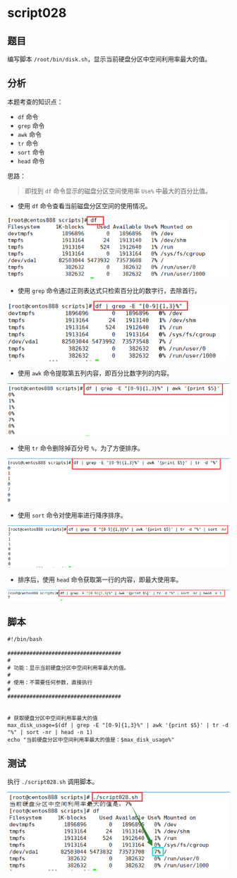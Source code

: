 # script028
## 题目

编写脚本 `/root/bin/disk.sh`，显示当前硬盘分区中空间利用率最大的值。





## 分析

本题考查的知识点：

- `df` 命令
- `grep` 命令
- `awk` 命令
- `tr` 命令
- `sort` 命令
- `head` 命令

思路：

> 即找到 `df` 命令显示的磁盘分区空间使用率 `Use%` 中最大的百分比值。

- 使用 `df` 命令查看当前磁盘分区空间的使用情况。



![image-20220601221904653](image-script028/image-20220601221904653.png)

- 使用 `grep` 命令通过正则表达式只检索百分比的数字行，去除首行。



![image-20220601222004330](image-script028/image-20220601222004330.png)

- 使用 `awk` 命令提取第五列内容，即百分比数字列的内容。



![image-20220601222054338](image-script028/image-20220601222054338.png)

- 使用 `tr` 命令删除掉百分号 `%`，为了方便排序。



![image-20220601222208842](image-script028/image-20220601222208842.png)

- 使用 `sort` 命令对使用率进行降序排序。

![image-20220601222253643](image-script028/image-20220601222253643.png)

- 排序后，使用 `head` 命令获取第一行的内容，即最大使用率。



![image-20220601222411145](image-script028/image-20220601222411145.png)





## 脚本

```shell
#!/bin/bash

####################################
#
# 功能：显示当前硬盘分区中空间利用率最大的值。
#
# 使用：不需要任何参数，直接执行
#
####################################


# 获取硬盘分区中空间利用率最大的值
max_disk_usage=$(df | grep -E "[0-9]{1,3}%" | awk '{print $5}' | tr -d "%" | sort -nr | head -n 1)
echo "当前硬盘分区中空间利用率最大的值是：$max_disk_usage%"
```





## 测试

执行 `./script028.sh` 调用脚本。

![image-20220601221719943](image-script028/image-20220601221719943.png)

